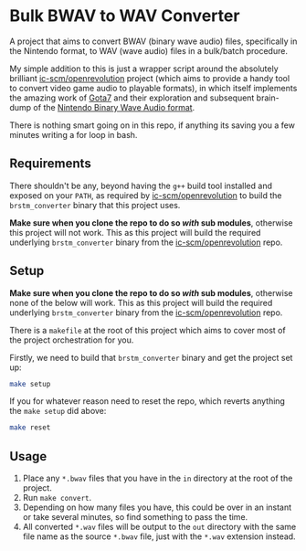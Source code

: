 # Bulk BWAV to WAV Converter

A project that aims to convert BWAV (binary wave audio) files, specifically in the Nintendo format, to WAV (wave audio) files in a bulk/batch procedure.

My simple addition to this is just a wrapper script around the absolutely brilliant [ic-scm/openrevolution](https://github.com/ic-scm/openrevolution) project (which aims to provide a handy tool to convert video game audio to playable formats), in which itself implements the amazing work of [Gota7](https://github.com/Gota7) and their exploration and subsequent brain-dump of the [Nintendo Binary Wave Audio format](https://gota7.github.io/Citric-Composer/specs/binaryWav.html).

There is nothing smart going on in this repo, if anything its saving you a few minutes writing a for loop in bash.

## Requirements

There shouldn't be any, beyond having the `g++` build tool installed and exposed on your `PATH`, as required by [ic-scm/openrevolution](https://github.com/ic-scm/openrevolution) to build the `brstm_converter` binary that this project uses.

**Make sure when you clone the repo to do so _with_ sub modules**, otherwise this project will not work. This as this project will build the required underlying `brstm_converter` binary from the [ic-scm/openrevolution](https://github.com/ic-scm/openrevolution) repo.

## Setup

**Make sure when you clone the repo to do so _with_ sub modules**, otherwise none of the below will work. This as this project will build the required underlying `brstm_converter` binary from the [ic-scm/openrevolution](https://github.com/ic-scm/openrevolution) repo.

There is a `makefile` at the root of this project which aims to cover most of the project orchestration for you.

Firstly, we need to build that `brstm_converter` binary and get the project set up:

```sh
make setup
```

If you for whatever reason need to reset the repo, which reverts anything the `make setup` did above:

```sh
make reset
```

## Usage

1. Place any `*.bwav` files that you have in the `in` directory at the root of the project.
2. Run `make convert`.
3. Depending on how many files you have, this could be over in an instant or take several minutes, so find something to pass the time.
4. All converted `*.wav` files will be output to the `out` directory with the same file name as the source `*.bwav` file, just with the `*.wav` extension instead.
